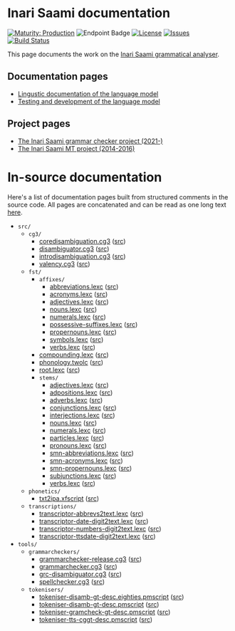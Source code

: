 # Inari Saami documentation

[![Maturity: Production](https://img.shields.io/badge/Maturity-Production-brightgreen.svg)](https://giellalt.github.io/MaturityClassification.html)
![Endpoint Badge](https://img.shields.io/endpoint?url=https%3A%2F%2Fraw.githubusercontent.com%2Fgiellalt%2Flang-smn%2Fgh-pages%2Flemmacount.json)
[![License](https://img.shields.io/github/license/giellalt/lang-smn)](https://github.com/giellalt/lang-smn/blob/main/LICENSE)
[![Issues](https://img.shields.io/github/issues/giellalt/lang-smn)](https://github.com/giellalt/lang-smn/issues)
[![Build Status](https://divvun-tc.giellalt.org/api/github/v1/repository/giellalt/lang-smn/main/badge.svg)](https://github.com/giellalt/lang-smn/actions)

This page documents the work on the [Inari Saami grammatical analyser](http://github.com/giellalt/lang-smn). 


## Documentation pages

- [Lingustic documentation of the language model](lingustic-documentation.md)
- [Testing and development of the language model](testing-and-development.md)


## Project pages

- [The Inari Saami grammar checker project (2021-)](gramcheck/index.md)
- [The Inari Saami MT project (2014-2016)](mt.md)


# In-source documentation

Here's a list of documentation pages built from structured comments in the source code. All pages are concatenated and can be read as one long text [here](smn.md).


* `src/`
    * `cg3/`
        * [coredisambiguation.cg3](src-cg3-coredisambiguation.cg3.html) ([src](https://github.com/giellalt/lang-smn/blob/main/src/cg3/coredisambiguation.cg3))
        * [disambiguator.cg3](src-cg3-disambiguator.cg3.html) ([src](https://github.com/giellalt/lang-smn/blob/main/src/cg3/disambiguator.cg3))
        * [introdisambiguation.cg3](src-cg3-introdisambiguation.cg3.html) ([src](https://github.com/giellalt/lang-smn/blob/main/src/cg3/introdisambiguation.cg3))
        * [valency.cg3](src-cg3-valency.cg3.html) ([src](https://github.com/giellalt/lang-smn/blob/main/src/cg3/valency.cg3))
    * `fst/`
        * `affixes/`
            * [abbreviations.lexc](src-fst-affixes-abbreviations.lexc.html) ([src](https://github.com/giellalt/lang-smn/blob/main/src/fst/affixes/abbreviations.lexc))
            * [acronyms.lexc](src-fst-affixes-acronyms.lexc.html) ([src](https://github.com/giellalt/lang-smn/blob/main/src/fst/affixes/acronyms.lexc))
            * [adjectives.lexc](src-fst-affixes-adjectives.lexc.html) ([src](https://github.com/giellalt/lang-smn/blob/main/src/fst/affixes/adjectives.lexc))
            * [nouns.lexc](src-fst-affixes-nouns.lexc.html) ([src](https://github.com/giellalt/lang-smn/blob/main/src/fst/affixes/nouns.lexc))
            * [numerals.lexc](src-fst-affixes-numerals.lexc.html) ([src](https://github.com/giellalt/lang-smn/blob/main/src/fst/affixes/numerals.lexc))
            * [possessive-suffixes.lexc](src-fst-affixes-possessive-suffixes.lexc.html) ([src](https://github.com/giellalt/lang-smn/blob/main/src/fst/affixes/possessive-suffixes.lexc))
            * [propernouns.lexc](src-fst-affixes-propernouns.lexc.html) ([src](https://github.com/giellalt/lang-smn/blob/main/src/fst/affixes/propernouns.lexc))
            * [symbols.lexc](src-fst-affixes-symbols.lexc.html) ([src](https://github.com/giellalt/lang-smn/blob/main/src/fst/affixes/symbols.lexc))
            * [verbs.lexc](src-fst-affixes-verbs.lexc.html) ([src](https://github.com/giellalt/lang-smn/blob/main/src/fst/affixes/verbs.lexc))
        * [compounding.lexc](src-fst-compounding.lexc.html) ([src](https://github.com/giellalt/lang-smn/blob/main/src/fst/compounding.lexc))
        * [phonology.twolc](src-fst-phonology.twolc.html) ([src](https://github.com/giellalt/lang-smn/blob/main/src/fst/phonology.twolc))
        * [root.lexc](src-fst-root.lexc.html) ([src](https://github.com/giellalt/lang-smn/blob/main/src/fst/root.lexc))
        * `stems/`
            * [adjectives.lexc](src-fst-stems-adjectives.lexc.html) ([src](https://github.com/giellalt/lang-smn/blob/main/src/fst/stems/adjectives.lexc))
            * [adpositions.lexc](src-fst-stems-adpositions.lexc.html) ([src](https://github.com/giellalt/lang-smn/blob/main/src/fst/stems/adpositions.lexc))
            * [adverbs.lexc](src-fst-stems-adverbs.lexc.html) ([src](https://github.com/giellalt/lang-smn/blob/main/src/fst/stems/adverbs.lexc))
            * [conjunctions.lexc](src-fst-stems-conjunctions.lexc.html) ([src](https://github.com/giellalt/lang-smn/blob/main/src/fst/stems/conjunctions.lexc))
            * [interjections.lexc](src-fst-stems-interjections.lexc.html) ([src](https://github.com/giellalt/lang-smn/blob/main/src/fst/stems/interjections.lexc))
            * [nouns.lexc](src-fst-stems-nouns.lexc.html) ([src](https://github.com/giellalt/lang-smn/blob/main/src/fst/stems/nouns.lexc))
            * [numerals.lexc](src-fst-stems-numerals.lexc.html) ([src](https://github.com/giellalt/lang-smn/blob/main/src/fst/stems/numerals.lexc))
            * [particles.lexc](src-fst-stems-particles.lexc.html) ([src](https://github.com/giellalt/lang-smn/blob/main/src/fst/stems/particles.lexc))
            * [pronouns.lexc](src-fst-stems-pronouns.lexc.html) ([src](https://github.com/giellalt/lang-smn/blob/main/src/fst/stems/pronouns.lexc))
            * [smn-abbreviations.lexc](src-fst-stems-smn-abbreviations.lexc.html) ([src](https://github.com/giellalt/lang-smn/blob/main/src/fst/stems/smn-abbreviations.lexc))
            * [smn-acronyms.lexc](src-fst-stems-smn-acronyms.lexc.html) ([src](https://github.com/giellalt/lang-smn/blob/main/src/fst/stems/smn-acronyms.lexc))
            * [smn-propernouns.lexc](src-fst-stems-smn-propernouns.lexc.html) ([src](https://github.com/giellalt/lang-smn/blob/main/src/fst/stems/smn-propernouns.lexc))
            * [subjunctions.lexc](src-fst-stems-subjunctions.lexc.html) ([src](https://github.com/giellalt/lang-smn/blob/main/src/fst/stems/subjunctions.lexc))
            * [verbs.lexc](src-fst-stems-verbs.lexc.html) ([src](https://github.com/giellalt/lang-smn/blob/main/src/fst/stems/verbs.lexc))
    * `phonetics/`
        * [txt2ipa.xfscript](src-phonetics-txt2ipa.xfscript.html) ([src](https://github.com/giellalt/lang-smn/blob/main/src/phonetics/txt2ipa.xfscript))
    * `transcriptions/`
        * [transcriptor-abbrevs2text.lexc](src-transcriptions-transcriptor-abbrevs2text.lexc.html) ([src](https://github.com/giellalt/lang-smn/blob/main/src/transcriptions/transcriptor-abbrevs2text.lexc))
        * [transcriptor-date-digit2text.lexc](src-transcriptions-transcriptor-date-digit2text.lexc.html) ([src](https://github.com/giellalt/lang-smn/blob/main/src/transcriptions/transcriptor-date-digit2text.lexc))
        * [transcriptor-numbers-digit2text.lexc](src-transcriptions-transcriptor-numbers-digit2text.lexc.html) ([src](https://github.com/giellalt/lang-smn/blob/main/src/transcriptions/transcriptor-numbers-digit2text.lexc))
        * [transcriptor-ttsdate-digit2text.lexc](src-transcriptions-transcriptor-ttsdate-digit2text.lexc.html) ([src](https://github.com/giellalt/lang-smn/blob/main/src/transcriptions/transcriptor-ttsdate-digit2text.lexc))
* `tools/`
    * `grammarcheckers/`
        * [grammarchecker-release.cg3](tools-grammarcheckers-grammarchecker-release.cg3.html) ([src](https://github.com/giellalt/lang-smn/blob/main/tools/grammarcheckers/grammarchecker-release.cg3))
        * [grammarchecker.cg3](tools-grammarcheckers-grammarchecker.cg3.html) ([src](https://github.com/giellalt/lang-smn/blob/main/tools/grammarcheckers/grammarchecker.cg3))
        * [grc-disambiguator.cg3](tools-grammarcheckers-grc-disambiguator.cg3.html) ([src](https://github.com/giellalt/lang-smn/blob/main/tools/grammarcheckers/grc-disambiguator.cg3))
        * [spellchecker.cg3](tools-grammarcheckers-spellchecker.cg3.html) ([src](https://github.com/giellalt/lang-smn/blob/main/tools/grammarcheckers/spellchecker.cg3))
    * `tokenisers/`
        * [tokeniser-disamb-gt-desc.eighties.pmscript](tools-tokenisers-tokeniser-disamb-gt-desc.eighties.pmscript.html) ([src](https://github.com/giellalt/lang-smn/blob/main/tools/tokenisers/tokeniser-disamb-gt-desc.eighties.pmscript))
        * [tokeniser-disamb-gt-desc.pmscript](tools-tokenisers-tokeniser-disamb-gt-desc.pmscript.html) ([src](https://github.com/giellalt/lang-smn/blob/main/tools/tokenisers/tokeniser-disamb-gt-desc.pmscript))
        * [tokeniser-gramcheck-gt-desc.pmscript](tools-tokenisers-tokeniser-gramcheck-gt-desc.pmscript.html) ([src](https://github.com/giellalt/lang-smn/blob/main/tools/tokenisers/tokeniser-gramcheck-gt-desc.pmscript))
        * [tokeniser-tts-cggt-desc.pmscript](tools-tokenisers-tokeniser-tts-cggt-desc.pmscript.html) ([src](https://github.com/giellalt/lang-smn/blob/main/tools/tokenisers/tokeniser-tts-cggt-desc.pmscript))
